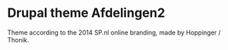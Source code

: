 # Drupal theme Afdelingen2
Theme according to the 2014 SP.nl online branding, made by Hoppinger / Thonik.
